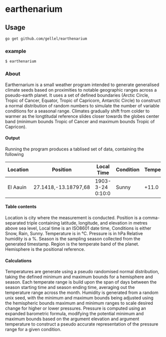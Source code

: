 # earthenarium

## Usage
`go get github.com/gellel/earthenarium`

### example 
`$ earthenarium`

### About 
Earthernarium is a small weather program intended to generate generalised climate seeds based on proximities to notable geographic ranges across a pseudo-earth planet. It uses a set of defined boundaries (Arctic Circle, Tropic of Cancer, Equator, Tropic of Capricorn, Antarctic Circle) to construct a normal distribution of random numbers to simulate the number of variable conditions for a seasonal range. Climates gradually shift from colder to warmer as the longtitudal reference slides closer towards the globes center band (minimum bounds Tropic of Cancer and maximum bounds Tropic of Capricon). 

#### Output
Running the program produces a tablised set of data, containing the following

| Location | Position | Local Time | Condition | Temperature | Pressure | Humidity | Season | Region | Hemisphere |
|----------|----------|------------|-----------|-------------|----------|----------|--------|--------|------------|
| El Aauin | 27.1418,-13.18797,68 | 1903-3-24 0:10:0 | Sunny | +11.0 | 1005.10767 | 58.1 | Spring | Tropic of Cancer | Northern |

#### Table contents
Location is city where the measurement is conducted.
Position is a comma-separated triple containing latitude, longitude, and elevation in metres above sea level,
Local time is an ISO8601 date time,
Conditions is either Snow, Rain, Sunny.
Temperature is in °C.
Pressure is in hPa
Relative humidity is a %.
Season is the sampling season collected from the generated timestamp.
Region is the temperate band of the planet.
Hemisphere is the positional reference.

#### Calculations
Temperatures are generate using a pseudo randomised normal distribution, taking the defined minimum and maximum bounds for a hemisphere and season. Each temperate range is build upon the span of days between the season starting time and season ending time, averaging out the temperature range across the month.
Humidity is generated from a random unix seed, with the minimum and maximum bounds being adjusted using the hemispheric bounds maximum and minimum ranges to scale desired change for higher or lower pressures.
Pressure is computed using an expanded barometric formula, modifying the potential minimum and maximum bounds based on the argument elevation and argument temperature to construct a pseudo accurate representation of the pressure range for a given condition.
